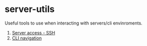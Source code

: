 # server-utils
Useful tools to use when interacting with servers/cli envinroments.

1. [Server access - SSH](docs/ssh.md)
2. [CLI navigation](docs/cli_nav.md)
